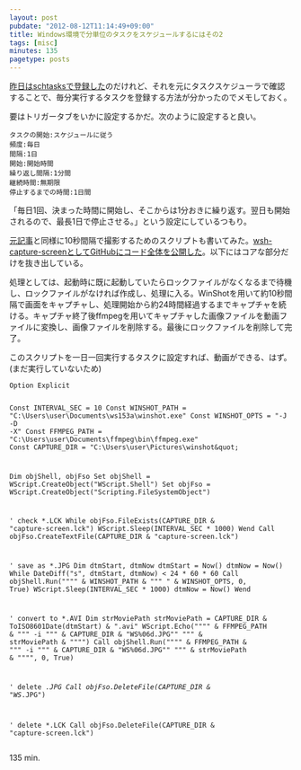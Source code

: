 ```yaml
---
layout: post
pubdate: "2012-08-12T11:14:49+09:00"
title: Windows環境で分単位のタスクをスケジュールするにはその2
tags: [misc]
minutes: 135
pagetype: posts
---
```


[昨日はschtasksで登録した](http://bouzuya.github.com/2012/08/11/schtasks.html)のだけれど、それを元にタスクスケジューラで確認することで、毎分実行するタスクを登録する方法が分かったのでメモしておく。

要はトリガータブをいかに設定するかだ。次のように設定すると良い。

    タスクの開始:スケジュールに従う
    頻度:毎日
    間隔:1日
    開始:開始時間
    繰り返し間隔:1分間
    継続時間:無期限
    停止するまでの時間:1日間

「毎日1回、決まった時間に開始し、そこからは1分おきに繰り返す。翌日も開始されるので、最長1日で停止させる。」という設定にしているつもり。


[元記事](http://d.hatena.ne.jp/nishiohirokazu/20120731/1343745529)と同様に10秒間隔で撮影するためのスクリプトも書いてみた。[wsh-capture-screenとしてGitHubにコード全体を公開した](https://github.com/bouzuya/wsh-capture-screen)。以下にはコアな部分だけを抜き出している。

処理としては、起動時に既に起動していたらロックファイルがなくなるまで待機し、ロックファイルがなければ作成し、処理に入る。WinShotを用いて約10秒間隔で画面をキャプチャし、処理開始から約24時間経過するまでキャプチャを続ける。キャプチャ終了後ffmpegを用いてキャプチャした画像ファイルを動画ファイルに変換し、画像ファイルを削除する。最後にロックファイルを削除して完了。

このスクリプトを一日一回実行するタスクに設定すれば、動画ができる、はず。(まだ実行していないため)

<div><script src="https://gist.github.com/3329732.js?file=capture-screen.vbs"></script><noscript><pre><code>Option Explicit

Const INTERVAL_SEC = 10
Const WINSHOT_PATH = &quot;C:\Users\user\Documents\ws153a\winshot.exe&quot;
Const WINSHOT_OPTS = &quot;-J -D -X&quot;
Const FFMPEG_PATH = &quot;C:\Users\user\Documents\ffmpeg\bin\ffmpeg.exe&quot;
Const CAPTURE_DIR = &quot;C:\Users\user\Pictures\winshot\&quot;

Dim objShell, objFso
Set objShell = WScript.CreateObject(&quot;WScript.Shell&quot;)
Set objFso = WScript.CreateObject(&quot;Scripting.FileSystemObject&quot;)

' check *.LCK
While objFso.FileExists(CAPTURE_DIR &amp; &quot;capture-screen.lck&quot;)
    WScript.Sleep(INTERVAL_SEC * 1000)
Wend
Call objFso.CreateTextFile(CAPTURE_DIR &amp; &quot;capture-screen.lck&quot;)

' save as *.JPG
Dim dtmStart, dtmNow
dtmStart = Now()
dtmNow = Now()
While DateDiff(&quot;s&quot;, dtmStart, dtmNow) &lt; 24 * 60 * 60
    Call objShell.Run(&quot;&quot;&quot;&quot; &amp; WINSHOT_PATH &amp; &quot;&quot;&quot; &quot; &amp; WINSHOT_OPTS, 0, True)
    WScript.Sleep(INTERVAL_SEC * 1000)
    dtmNow = Now()
Wend

' convert to *.AVI
Dim strMoviePath
strMoviePath = CAPTURE_DIR &amp; ToISO8601Date(dtmStart) &amp; &quot;.avi&quot;
WScript.Echo(&quot;&quot;&quot;&quot; &amp; FFMPEG_PATH &amp; &quot;&quot;&quot; -i &quot;&quot;&quot; &amp; CAPTURE_DIR &amp; &quot;WS%06d.JPG&quot;&quot; &quot;&quot;&quot; &amp; strMoviePath &amp; &quot;&quot;&quot;&quot;)
Call objShell.Run(&quot;&quot;&quot;&quot; &amp; FFMPEG_PATH &amp; &quot;&quot;&quot; -i &quot;&quot;&quot; &amp; CAPTURE_DIR &amp; &quot;WS%06d.JPG&quot;&quot; &quot;&quot;&quot; &amp; strMoviePath &amp; &quot;&quot;&quot;&quot;, 0, True)

' delete *.JPG
Call objFso.DeleteFile(CAPTURE_DIR &amp; &quot;WS*.JPG&quot;)

' delete *.LCK
Call objFso.DeleteFile(CAPTURE_DIR &amp; &quot;capture-screen.lck&quot;)</code></pre></noscript></div>

135 min.

